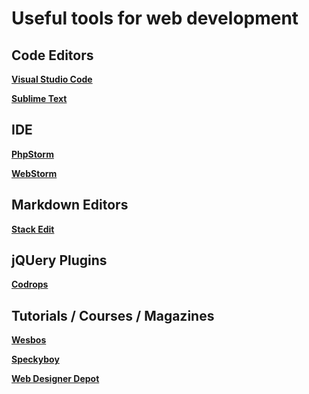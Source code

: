 Useful tools for web development
=

Code Editors
-
**[Visual Studio Code](https://code.visualstudio.com/)**

**[Sublime Text](https://www.sublimetext.com/)**

IDE
-
**[PhpStorm](https://www.jetbrains.com/phpstorm/)**

**[WebStorm](https://www.jetbrains.com/webstorm/)**

Markdown Editors
-
**[Stack Edit](https://stackedit.io/)**

jQUery Plugins
-
[**Codrops**](https://tympanus.net/codrops/)

Tutorials / Courses / Magazines
-
[**Wesbos**](http://wesbos.com/)

[**Speckyboy**](https://speckyboy.com/)

[**Web Designer Depot**](https://www.webdesignerdepot.com/)
